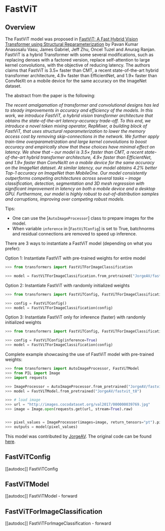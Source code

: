 <!--Copyright 2023 The HuggingFace Team. All rights reserved.

Licensed under the Apache License, Version 2.0 (the "License"); you may not use this file except in compliance with
the License. You may obtain a copy of the License at

http://www.apache.org/licenses/LICENSE-2.0

Unless required by applicable law or agreed to in writing, software distributed under the License is distributed on
an "AS IS" BASIS, WITHOUT WARRANTIES OR CONDITIONS OF ANY KIND, either express or implied. See the License for the
specific language governing permissions and limitations under the License.
-->

# FastViT

## Overview

The FastViT model was proposed in [FastViT: A Fast Hybrid Vision Transformer using Structural Reparameterization](https://arxiv.org/abs/2303.14189) by Pavan Kumar Anasosalu Vasu, James Gabriel, Jeff Zhu, Oncel Tuzel and Anurag Ranjan.
FastViT is a hybrid Transformer with some several modifications, such as replacing denses with a factored version, 
replace self-attention to large kernel convolutions, with the objective of reducing latency.
The authors claims that FastViT is 3.5× faster than CMT, a recent state-of-the-art hybrid transformer architecture, 
4.9× faster than EfficientNet, and 1.9× faster than ConvNeXt on a mobile device for the same accuracy on the ImageNet dataset.   

The abstract from the paper is the following:

*The recent amalgamation of transformer and convolutional designs has led to steady improvements in accuracy and efficiency of the models. 
In this work, we introduce FastViT, a hybrid vision transformer architecture that obtains the state-of-the-art latency-accuracy trade-off. 
To this end, we introduce a novel token mixing operator, RepMixer, a building block of FastViT, that uses structural reparameterization 
to lower the memory access cost by removing skip-connections in the network. We further apply train-time overparametrization and 
large kernel convolutions to boost accuracy and empirically show that these choices have minimal effect on latency. 
We show that – our model is 3.5× faster than CMT, a recent state-of-the-art hybrid transformer architecture, 
4.9× faster than EfficientNet, and 1.9× faster than ConvNeXt on a mobile device for the same accuracy on the ImageNet dataset. 
At similar latency, our model obtains 4.2% better Top-1 accuracy on ImageNet than MobileOne. 
Our model consistently outperforms competing architectures across several tasks – image classification, detection, segmentation and 3D mesh regression 
with significant improvement in latency on both a mobile device and a desktop GPU. Furthermore, our model is highly robust to out-of-distribution samples 
and corruptions, improving over competing robust models.*

Tips:

- One can use the [`AutoImageProcessor`] class to prepare images for the model.
- When variable `inference` in [`FastViTConfig`] is set to True, batchnorms and residual connections are removed to speed up inference.


There are 3 ways to instantiate a FastViT model (depending on what you prefer):

Option 1: Instantiate FastViT with pre-trained weights for entire model
```py
>>> from transformers import FastViTForImageClassification

>>> model = FastViTForImageClassification.from_pretrained("JorgeAV/fastvit_t8")
```

Option 2: Instantiate FastViT with randomly initialized weights
```py
>>> from transformers import FastViTConfig, FastViTForImageClassification

>>> config = FastViTConfig()
>>> model = FastViTForImageClassification(config)
```

Option 3: Instantiate FastViT only for inference (faster) with randomly initialized weights
```py
>>> from transformers import FastViTConfig, FastViTForImageClassification

>>> config = FastViTConfig(inference=True)
>>> model = FastViTForImageClassification(config)
```

Complete example showcasing the use of FastViT model with pre-trained weights:

```py
>>> from transformers import AutoImageProcessor, FastViTModel
>>> from PIL import Image
>>> import requests

>>> ImageProcessor = AutoImageProcessor.from_pretrained("JorgeAV/fastvit_t8")
>>> model = FastViTModel.from_pretrained("JorgeAV/fastvit_t8")

>>> # load image
>>> url = "http://images.cocodataset.org/val2017/000000039769.jpg"
>>> image = Image.open(requests.get(url, stream=True).raw)


>>> pixel_values = ImageProcessor(images=image, return_tensors="pt").pixel_values
>>> outputs = model(pixel_values)

```
This model was contributed by [JorgeAV](https://huggingface.co/JorgeAV).
The original code can be found [here](https://github.com/apple/ml-fastvit).


## FastViTConfig

[[autodoc]] FastViTConfig

## FastViTModel

[[autodoc]] FastViTModel
    - forward

## FastViTForImageClassification

[[autodoc]] FastViTForImageClassification
    - forward
